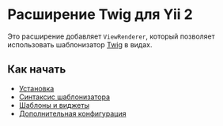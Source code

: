 Расширение Twig для Yii 2
=========================

Это расширение добавляет `ViewRenderer`, который позволяет использовать шаблонизатор [Twig](http://twig.sensiolabs.org/) в видах.

Как начать
---------------

* [Установка](installation.md)
* [Синтаксис шаблонизатора](template-syntax.md)
* [Шаблоны и виджеты](layouts-and-widgets.md)
* [Дополнительная конфигурация](additional-configuration.md)
